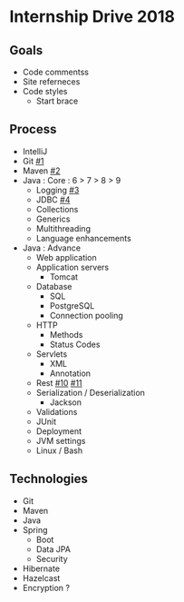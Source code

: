 # Internship Drive 2018

## Goals

* Code commentss
* Site referneces
* Code styles
  * Start brace 

## Process

* IntelliJ
* Git [#1](https://github.com/locationguru-solutions/internship-drive-2018/issues/1)
* Maven [#2](https://github.com/locationguru-solutions/internship-drive-2018/issues/2)
* Java : Core : 6 > 7 > 8 > 9
  * Logging [#3](https://github.com/locationguru-solutions/internship-drive-2018/issues/3)
  * JDBC [#4](https://github.com/locationguru-solutions/internship-drive-2018/issues/4)
  * Collections
  * Generics
  * Multithreading
  * Language enhancements
* Java : Advance
  * Web application
  * Application servers
    * Tomcat
  * Database
    * SQL
    * PostgreSQL
    * Connection pooling
  * HTTP
    * Methods
    * Status Codes
  * Servlets
    * XML
    * Annotation
  * Rest [#10](https://github.com/locationguru-solutions/internship-drive-2018/issues/10) [#11](https://github.com/locationguru-solutions/internship-drive-2018/issues/11)
  * Serialization / Deserialization
    * Jackson
  * Validations
  * JUnit
  * Deployment
  * JVM settings
  * Linux / Bash

## Technologies

* Git
* Maven
* Java
* Spring
  * Boot
  * Data JPA
  * Security
* Hibernate
* Hazelcast
* Encryption ?
